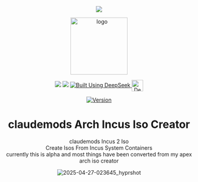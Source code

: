 <p align="center">
<img src="https://i.postimg.cc/JhMRf2RZ/claudemods-03-17-2025.gif">	

<div align="center">
<img width="150" src="https://i.postimg.cc/d0xJp0HW/pirate-ship.png" alt="logo">



<div align="center">

  <a href="https://www.linux.org" target="_blank"><img src="https://img.shields.io/badge/OS-Linux-e06c75?style=for-the-badge&logo=linux" /></a>
	<a href="https://archlinux.org" target="_blank"><img src="https://img.shields.io/badge/DISTRO-Arch-56b6c2?style=for-the-badge&logo=arch-linux" /></a>
  </a>
  <a href="https://chat.deepseek.com/" target="_blank">
  <img src="https://img.shields.io/badge/Built_Using-DeepSeek-4D6BFE?style=for-the-badge&logo=deepseek&logoColor=4D6BFE" alt="Built Using DeepSeek">
  <img src="https://i.postimg.cc/ydBbyvRt/Deepseek.jpg" alt="DeepSeek Logo" style="height: 30px; vertical-align: middle;">
</a>

<div align="center">

[![Version](https://img.shields.io/github/v/release/claudemods/Arch-Incus-Iso-Creator?color=FFD700&label=Latest%20Release&style=for-the-badge)](https://github.com/claudemods/Arch-Incus-Iso-Creator/releases/tag/v1.0-Build-27-04-2025)


# claudemods Arch Incus Iso Creator
<div align="center">
claudemods Incus 2 Iso
	<div align="center">
Create Isos From Incus System Containers
		<div align="center">
currently this is alpha and most things have been converted from my apex arch iso creator


![2025-04-27-023645_hyprshot](https://github.com/user-attachments/assets/d3184042-7101-484d-9edd-6025ceab662c)



